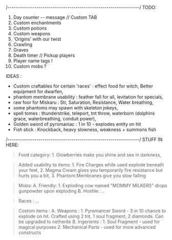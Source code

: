 /----------------------------------------------------------------/
TODO:
1. Day counter -- message // Custom TAB
2. Custom enchantments
3. Custom potions
4. Custom weapons
5. 'Origins' with our twist
6. Crawling
7. Graves
8. Death timer // Pickup players
9. Player name tags !
10. Custom mobs ?

IDEAS :
-   Custom craftables for certain 'races' : effect food for witch, Better equipment for dwarfen,
-   phantom membrane usability : feather fall for all, levitation for specials,
-   raw foor for Miskaru : Str, Saturation, Resistance, Water breathing,
-   some phantoms may spawn with skeleton jokeys,
-   spell tomes : thunderstrike, teleport, tnt throw, waterborn (dolphins grace, waterbreathing, conduit power),
-   Golden sword of pyromaniac : 1 in 10 -  explodes entity on hit
-   Fish stick : Knockback, heavy slowness, weakness + summons fish

/----------------------------------------------------------------/
STUFF IN HERE:

> Food category:
    1. Glowberries make you shine and see in darkness,

> Added usability to items:
    1. Fire Charges while used explode beneath your feet,
    2. Magma Cream gives you temporarily fire resistance but hurts you a bit,
    3. Phantom Membranes give you slow falling

> Mobs:
    A. Friendly:
        1. Exploding cow named "MOMMY MILKERS" drops gunpowder upon exploding
    B. Hostile:
        ...

> Races :
    ...

> Custom items :
    A. Weapons :
        1.  Pyromancer Sword - 3 in 10 chance to explode on hit. Crafted using 2 tnt, 1 soul fragment, 2 diamonds. Can be upgraded to netherite
    B. Ingerients :
        1.  Soul Fragment - used for magical purposes
        2.  Mechanical Parts - used for more advanced constructs